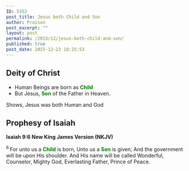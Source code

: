 ```yaml
---
ID: 5352
post_title: Jesus both Child and Son
author: Praison
post_excerpt: ""
layout: post
permalink: /2015/12/jesus-both-child-and-son/
published: true
post_date: 2015-12-23 18:25:53
---
```

<h2><strong>Deity of Christ</strong></h2>
<ul>
	<li>Human Beings are born as <span style="color: #008000;"><strong>Child</strong></span></li>
	<li>But Jesus, <span style="color: #008000;"><strong>Son</strong> </span>of the Father in Heaven.</li>
</ul>
Shows, Jesus was both Human and God
<h2><strong>Prophesy of Isaiah</strong></h2>
<strong><span class="passage-display-bcv">Isaiah 9:6
</span><span class="passage-display-version">New King James Version (NKJV)</span></strong>
<div class="poetry top-1">
<p class="line"><span id="en-NKJV-17836" class="text Isa-9-6"><sup class="versenum">6 </sup>For unto us a <span style="color: #008000;"><strong>Child</strong> </span>is born,</span>
<span class="text Isa-9-6">Unto us a <span style="color: #008000;"><strong>Son</strong> </span>is given;</span>
<span class="text Isa-9-6">And the government will be upon His shoulder.</span>
<span class="text Isa-9-6">And His name will be called</span>
<span class="text Isa-9-6">Wonderful, Counselor, Mighty God,</span>
<span class="text Isa-9-6">Everlasting Father, Prince of Peace.</span></p>

</div>